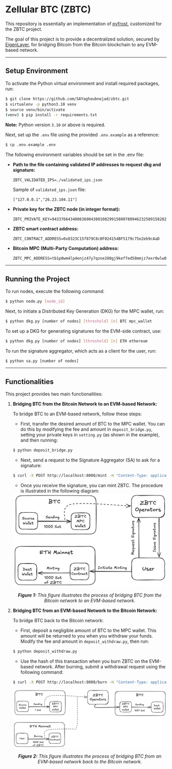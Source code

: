 # Zellular BTC (ZBTC)

This repository is essentially an implementation of [pyfrost](https://github.com/SAYaghoubnejad/pyfrost/tree/main), customized for the ZBTC project.

The goal of this project is to provide a decentralized solution, secured by [EigenLayer](https://www.eigenlayer.xyz/), for bridging Bitcoin from the Bitcoin blockchain to any EVM-based network.

---

## Setup Environment

To activate the Python virtual environment and install required packages, run:
```bash
$ git clone https://github.com/SAYaghoubnejad/zbtc.git
$ virtualenv -p python3.10 venv
$ source venv/bin/activate
(venv) $ pip install -r requirements.txt
```
**Note:** Python version `3.10` or above is required.


Next, set up the `.env` file using the provided `.env.example` as a reference:
```bash
$ cp .env.example .env
```
The following environment variables should be set in the .env file:
- **Path to the file containing validated IP addresses to request dkg and signature:**
  ```
  ZBTC_VALIDATED_IPS=./validated_ips.json
  ```
  Sample of `validated_ips.json` file: 
  ```
  ["127.0.0.1","26.23.104.11"]
  ```

- **Private key for the ZBTC node (in integer format):**
  ```
  ZBTC_PRIVATE_KEY=94337664340063690438010829915800780946232589158282044690319564900000952004167
  ```

- **ZBTC smart contract address:**
  ```
  ZBTC_CONTRACT_ADDRESS=0x0323C15f879C8c8F024154BF5179c75e2eb9cAaD
  ```

- **Bitcoin MPC (Multi-Party Computation) address:**
  ```
  ZBTC_MPC_ADDRESS=tb1p0wm4lp4enjz47y7qzne288gj9keffed58mmjz7exr0wlw02duq3ssw7y20
  ```



---

## Running the Project

To run nodes, execute the following command:

```bash
$ python node.py [node_id]
```

Next, to initiate a Distributed Key Generation (DKG) for the MPC wallet, run:

```bash
$ python dkg.py [number of nodes] [threshold] [n] BTC mpc_wallet 
```

To set up a DKG for generating signatures for the EVM-side contract, use:

```bash
$ python dkg.py [number of nodes] [threshold] [n] ETH ethereum 
```

To run the signature aggregator, which acts as a client for the user, run:

```bash
$ python sa.py [number of nodes]
```

---

## Functionalities

This project provides two main functionalities:

1. **Bridging BTC from the Bitcoin Network to an EVM-based Network:**

   To bridge BTC to an EVM-based network, follow these steps:
   
   - First, transfer the desired amount of BTC to the MPC wallet. You can do this by modifying the fee and amount in `deposit_bridge.py`, setting your private keys in `setting.py` (as shown in the example), and then running:

   ```bash
   $ python deposit_bridge.py 
   ```

   - Next, send a request to the Signature Aggregator (SA) to ask for a signature:

   ```bash
   $ curl -X POST http://localhost:8000/mint -H "Content-Type: application/json" -d '{"tx_hash": [hash of the deposit transaction], "bitcoin_wallet": [your Bitcoin wallet]}'
   ```

   - Once you receive the signature, you can mint ZBTC. The procedure is illustrated in the following diagram:

   <div align="center" id="Components">
       <img src="imeges/btc2eth.png" alt="Bridge from BTC to EVM-based Network">
       <p><i><strong>Figure 1:</strong> This figure illustrates the process of bridging BTC from the Bitcoin network to an EVM-based network.</i></p>
   </div>

2. **Bridging BTC from an EVM-based Network to the Bitcoin Network:**

   To bridge BTC back to the Bitcoin network:
   
   - First, deposit a negligible amount of BTC to the MPC wallet. This amount will be returned to you when you withdraw your funds. Modify the fee and amount in `deposit_withdraw.py`, then run:

   ```bash
   $ python deposit_withdraw.py 
   ```

   - Use the hash of this transaction when you burn ZBTC on the EVM-based network. After burning, submit a withdrawal request using the following command:

   ```bash
   $ curl -X POST http://localhost:8000/burn -H "Content-Type: application/json" -d '{"tx_hash": [hash of the burn transaction]}'
   ```

   <div align="center" id="Components">
       <img src="imeges/eth2btc.png" alt="Bridge from EVM-based to BTC Network">
       <p><i><strong>Figure 2:</strong> This figure illustrates the process of bridging BTC from an EVM-based network back to the Bitcoin network.</i></p>
   </div>